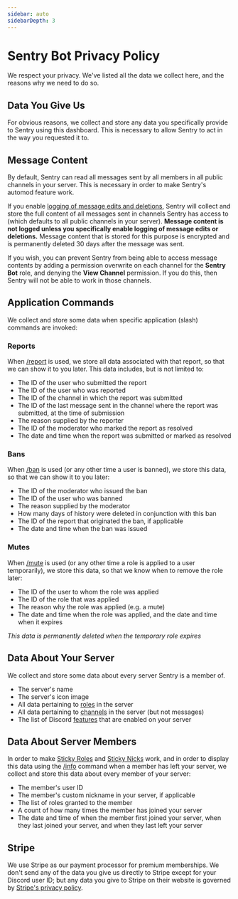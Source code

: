 ```yaml
---
sidebar: auto
sidebarDepth: 3
---
```


# Sentry Bot Privacy Policy

We respect your privacy. We've listed all the data we collect here, and the reasons why we need to do so.

## Data You Give Us

For obvious reasons, we collect and store any data you specifically provide to Sentry using this dashboard. This is
necessary to allow Sentry to act in the way you requested it to.

## Message Content

By default, Sentry can read all messages sent by all members in all public channels in your server. This is necessary in
order to make Sentry's automod feature work.

If you enable [logging of message edits and deletions](./settings.md#message-logging), Sentry will collect and store the
full content of all messages sent in channels Sentry has access to (which defaults to all public channels in your
server). **Message content is not logged unless you specifically enable logging of message edits or deletions.**
Message content that is stored for this purpose is encrypted and is permanently deleted 30 days after the message was
sent.

If you wish, you can prevent Sentry from being able to access message contents by adding a permission overwrite on each
channel for the **Sentry Bot** role, and denying the **View Channel** permission. If you do this, then Sentry will not
be able to work in those channels.

## Application Commands

We collect and store some data when specific application (slash) commands are invoked:

### Reports

When [/report](./commands.md#report) is used, we store all data associated with that report, so that we can show it to
you later. This data includes, but is not limited to:

- The ID of the user who submitted the report
- The ID of the user who was reported
- The ID of the channel in which the report was submitted
- The ID of the last message sent in the channel where the report was submitted, at the time of submission
- The reason supplied by the reporter
- The ID of the moderator who marked the report as resolved
- The date and time when the report was submitted or marked as resolved

### Bans
When [/ban](./commands.md#ban) is used (or any other time a user is banned), we store this data, so that we can show it
to you later:

- The ID of the moderator who issued the ban
- The ID of the user who was banned
- The reason supplied by the moderator
- How many days of history were deleted in conjunction with this ban
- The ID of the report that originated the ban, if applicable
- The date and time when the ban was issued

### Mutes

When [/mute](./commands.md#mute) is used (or any other time a role is applied to a user temporarily), we store this data,
so that we know when to remove the role later:

- The ID of the user to whom the role was applied
- The ID of the role that was applied
- The reason why the role was applied (e.g. a mute)
- The date and time when the role was applied, and the date and time when it expires

*This data is permanently deleted when the temporary role expires*

## Data About Your Server

We collect and store some data about every server Sentry is a member of.

- The server's name
- The server's icon image
- All data pertaining to [roles](https://discord.com/developers/docs/topics/permissions#role-object) in the server
- All data pertaining to [channels](https://discord.com/developers/docs/resources/channel#channel-object) in the
  server (but not messages)
- The list of Discord [features](https://discord.com/developers/docs/resources/guild#guild-object-guild-features) that
  are enabled on your server

## Data About Server Members

In order to make [Sticky Roles](./settings.md#sticky-roles) and [Sticky Nicks](./settings.md#sticky-nicks) work, and in
order to display this data using the [/info](./commands.md#info) command when a member has left your server, we collect
and store this data about every member of your server:

- The member's user ID
- The member's custom nickname in your server, if applicable
- The list of roles granted to the member
- A count of how many times the member has joined your server
- The date and time of when the member first joined your server, when they last joined your server, and when they last
  left your server

## Stripe

We use Stripe as our payment processor for premium memberships. We don't send any of the data you give us directly to
Stripe except for your Discord user ID; but any data you give to Stripe on their website is governed by
[Stripe's privacy policy](https://stripe.com/privacy).

